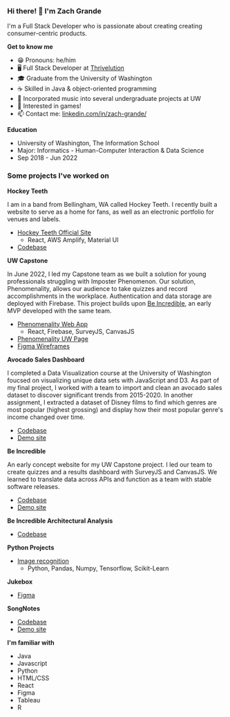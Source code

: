 ### Hi there! 👋 I'm Zach Grande

I'm a Full Stack Developer who is passionate about creating creating consumer-centric products.

**Get to know me**
- 😁 Pronouns: he/him
- 🖥️ Full Stack Developer at [Thrivelution](https://thrivelution.com/)
- 🎓 Graduate from the University of Washington
- ☕ Skilled in Java & object-oriented programming
- 🎹 Incorporated music into several undergraduate projects at UW
- 👾 Interested in games!
- 📫 Contact me: [linkedin.com/in/zach-grande/](https://www.linkedin.com/in/zach-grande/)

**Education**
- University of Washington, The Information School
- Major: Informatics - Human-Computer Interaction & Data Science
- Sep 2018 - Jun 2022

### Some projects I've worked on

**Hockey Teeth**

I am in a band from Bellingham, WA called Hockey Teeth. I recently built a website to serve as a home for fans, as well as an electronic portfolio for venues and labels.

- [Hockey Teeth Official Site](https://www.hockeyteethband.com/home)
  - React, AWS Amplify, Material UI
- [Codebase](https://github.com/ZachGrande/hockey-teeth)

**UW Capstone**

In June 2022, I led my Capstone team as we built a solution for young professionals struggling with Imposter Phenomenon. Our solution, Phenomenality, allows our audience to take quizzes and record accomplishments in the workplace. Authentication and data storage are deployed with Firebase. This project builds upon [Be Incredible](https://github.com/UW-INFO442-AU21/group4-in4matix), an early MVP developed with the same team.

- [Phenomenality Web App](https://phenomenality-bdf65.web.app/)
  - React, Firebase, SurveyJS, CanvasJS
- [Phenomenality UW Page](https://ischool.uw.edu/capstone/projects/2022/phenomenality-helping-gender-minorities-mitigate-imposter-phenomenon)
- [Figma Wireframes](https://www.figma.com/file/hnuDOYLXH1Q5aR26tqHZoI/Be-Incredible%2FPhenomenality?node-id=536%3A347)

**Avocado Sales Dashboard**

I completed a Data Visualization course at the University of Washington foucsed on visualizing unique data sets with JavaScript and D3. As part of my final project, I worked with a team to import and clean an avocado sales dataset to discover significant trends from 2015-2020. In another assignment, I extracted a dataset of Disney films to find which genres are most popular (highest grossing) and display how their most popular genre's income changed over time.

- [Codebase](https://github.com/ZachGrande/info474-react-parcel-template)
- [Demo site](https://zachgrande.github.io/info474-react-parcel-template/)

**Be Incredible**

An early concept website for my UW Capstone project. I led our team to create quizzes and a results dashboard with SurveyJS and CanvasJS. We learned to translate data across APIs and function as a team with stable software releases.

- [Codebase](https://github.com/UW-INFO442-AU21/group4-in4matix)
- [Demo site](https://uw-info442-au21.github.io/group4-in4matix/)

**Be Incredible Architectural Analysis**
- [Codebase](https://github.com/info443-wi22/project-1-ZachGrande)

**Python Projects**
- [Image recognition](https://github.com/ZachGrande/image-recognition/blob/main/ps07.ipynb)
  - Python, Pandas, Numpy, Tensorflow, Scikit-Learn

**Jukebox**
- [Figma](https://www.figma.com/file/ZiP3FYiCJZdlItcb5AZk5O/360-Jukebox)

**SongNotes**
- [Codebase](https://github.com/info340-au20/project-2-zachgrande)
- [Demo site](https://info-340-project-2-6e95f.firebaseapp.com/)

**I'm familiar with**
- Java
- Javascript
- Python
- HTML/CSS
- React
- Figma
- Tableau
- R
